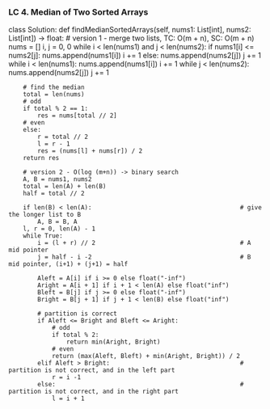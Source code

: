 ### LC 4. Median of Two Sorted Arrays
class Solution:
    def findMedianSortedArrays(self, nums1: List[int], nums2: List[int]) -> float:
        # version 1 - merge two lists, TC: O(m + n), SC: O(m + n)
        nums = []
        i, j = 0, 0
        while i < len(nums1) and j < len(nums2):
            if nums1[i] <= nums2[j]:
                nums.append(nums1[i])
                i += 1
            else:
                nums.append(nums2[j])
                j += 1
        while i < len(nums1):
            nums.append(nums1[i])
            i += 1
        while j < len(nums2):
            nums.append(nums2[j])
            j += 1
        
        # find the median
        total = len(nums)
        # odd
        if total % 2 == 1:
            res = nums[total // 2]
        # even
        else:
            r = total // 2
            l = r - 1
            res = (nums[l] + nums[r]) / 2
        return res

        # version 2 - O(log (m+n)) -> binary search
        A, B = nums1, nums2
        total = len(A) + len(B)
        half = total // 2

        if len(B) < len(A):                                         # give the longer list to B
            A, B = B, A
        l, r = 0, len(A) - 1
        while True:
            i = (l + r) // 2                                        # A mid pointer
            j = half - i -2                                         # B mid pointer, (i+1) + (j+1) = half

            Aleft = A[i] if i >= 0 else float("-inf")
            Aright = A[i + 1] if i + 1 < len(A) else float("inf") 
            Bleft = B[j] if j >= 0 else float("-inf")
            Bright = B[j + 1] if j + 1 < len(B) else float("inf")

            # partition is correct
            if Aleft <= Bright and Bleft <= Aright:
                # odd
                if total % 2:
                    return min(Aright, Bright)
                # even
                return (max(Aleft, Bleft) + min(Aright, Bright)) / 2
            elif Aleft > Bright:                                    # partition is not correct, and in the left part
                r = i -1
            else:                                                   # partition is not correct, and in the right part
                l = i + 1